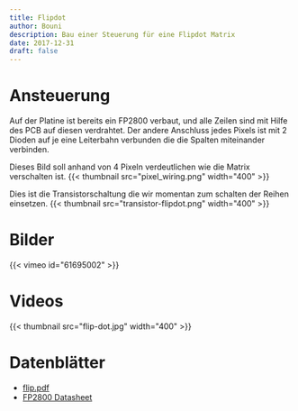 ```yaml
---
title: Flipdot
author: Bouni
description: Bau einer Steuerung für eine Flipdot Matrix
date: 2017-12-31
draft: false
---
```


# Ansteuerung

Auf der Platine ist bereits ein FP2800 verbaut, und alle Zeilen sind mit Hilfe des PCB auf diesen verdrahtet.
Der andere Anschluss jedes Pixels ist mit 2 Dioden auf je eine Leiterbahn verbunden die die Spalten miteinander verbinden.

Dieses Bild soll anhand von 4 Pixeln verdeutlichen wie die Matrix verschalten ist.
{{< thumbnail src="pixel_wiring.png" width="400" >}}

Dies ist die Transistorschaltung die wir momentan zum schalten der Reihen einsetzen.
{{< thumbnail src="transistor-flipdot.png" width="400" >}}

# Bilder
{{< vimeo id="61695002" >}}

# Videos
{{< thumbnail src="flip-dot.jpg" width="400" >}}

# Datenblätter

  * [flip.pdf](flip.pdf)
  * [FP2800 Datasheet](fp2800-datasheet.pdf)


